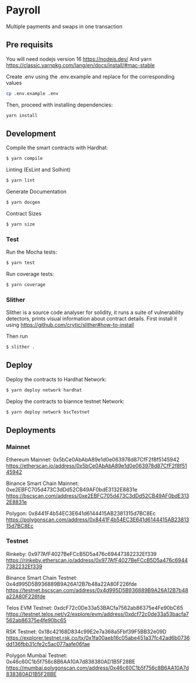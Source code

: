 # Payroll
Multiple payments and swaps in one transaction


## Pre requisits
You will need nodejs version 16 https://nodejs.dev/
And yarn https://classic.yarnpkg.com/lang/en/docs/install/#mac-stable


Create .env using the .env.example and replace for the corresponding values
```sh
cp .env.example .env
```

Then, proceed with installing dependencies:

```sh
yarn install
```

## Development

Compile the smart contracts with Hardhat:

```sh
$ yarn compile
```

Linting (EsLint and Solhint)

```sh
$ yarn lint
```

Generate Documentation

```sh
$ yarn docgen
```

Contract Sizes

```sh
$ yarn size
```


### Test

Run the Mocha tests:

```sh
$ yarn test
```

Run coverage tests:

```sh
$ yarn coverage
```

### Slither
Slither is a source code analyser for solidity, it runs a suite of vulnerability detectors, prints visual information about contract details.
First install it using https://github.com/crytic/slither#how-to-install

Then run
```sh
$ slither .
```

## Deploy

Deploy the contracts to Hardhat Network:

```sh
$ yarn deploy network hardhat
```

Deploy the contracts to biannce testnet Network:

```sh
$ yarn deploy network bscTestnet
```

## Deployments

### Mainnet

Ethereum Mainnet: 0x5bCe0AbAbA89e1d0e063978d87CfF2f8f5145942 https://etherscan.io/address/0x5bCe0AbAbA89e1d0e063978d87CfF2f8f5145942

Binance Smart Chain Mainnet: 0xe2EBFC705d473C3dDd52CB49AF0bdE3132E8831e https://bscscan.com/address/0xe2EBFC705d473C3dDd52CB49AF0bdE3132E8831e

Polygon: 0x8441F4b54EC3E641d6144415AB2381315d7BC8Ec https://polygonscan.com/address/0x8441F4b54EC3E641d6144415AB2381315d7BC8Ec

### Testnet

Rinkeby: 0x977AfF4027BeFCcB5D5a476c69447382232Ef339 https://rinkeby.etherscan.io/address/0x977AfF4027BeFCcB5D5a476c69447382232Ef339

Binance Smart Chain Testnet: 0x4d995D5B936889B9A26A12B7b48a22A80F226fde https://testnet.bscscan.com/address/0x4d995D5B936889B9A26A12B7b48a22A80F226fde

Telos EVM Testnet: 0xdcF72c0De33a53BACfa7562ab86375e4Fe90bC65 https://testnet.telos.net/v2/explore/evm/address/0xdcf72c0de33a53bacfa7562ab86375e4fe90bc65

RSK Testnet: 0x18c42168D834c99E2e7a368a5Fbf39F5BB32e09D https://explorer.testnet.rsk.co/tx/0x1fa00aeb16c05abe451a37fc42ad6b0736dd136fbb31cfe2c5ac077aafe06fae

Polygon Mumbai Testnet: 0x46c60C1b5f756c8B6AA10A7d838380AD1B5F28BE https://mumbai.polygonscan.com/address/0x46c60C1b5f756c8B6AA10A7d838380AD1B5F28BE

